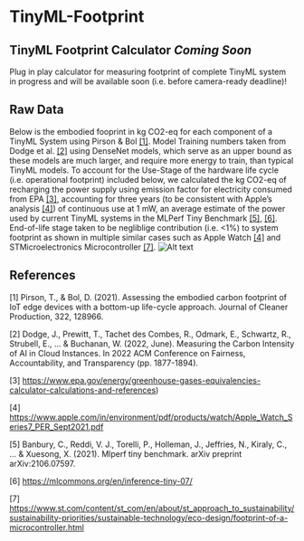# TinyML-Footprint

## TinyML Footprint Calculator *Coming Soon*
Plug in play calculator for measuring footprint of complete TinyML system in progress and will be available soon (i.e. before camera-ready deadline)!

## Raw Data 
Below is the embodied fooprint in kg CO2-eq for each component of a TinyML System using Pirson & Bol [[1]](#1). Model Training numbers taken from Dodge et al. [[2]](#2) using DenseNet models, which serve as an upper bound as these models are much larger, and require more energy to train, than typical TinyML models. To account for the Use-Stage of the hardware life cycle (i.e. operational footprint) included below, we calculated the kg CO2-eq of recharging the power supply  using emission factor for electricity consumed from EPA [[3]](#3), accounting for three years (to be consistent with Apple’s analysis [[4]](#4)) of continuous use at 1 mW, an average estimate of the power used by current TinyML systems in the MLPerf Tiny Benchmark [[5]](#5), [[6]](#6). End-of-life stage taken to be negliblige contribution (i.e. <1%) to system footprint as shown in multiple similar cases such as Apple Watch [[4]](#4) and STMicroelectronics Microcontroller [[7]](#7).
![Alt text](./TinyMLSystems_Footprint?raw=true "Title")

## References
<a id="1">[1]</a> 
Pirson, T., & Bol, D. (2021). Assessing the embodied carbon footprint of IoT edge devices with a bottom-up life-cycle approach. Journal of Cleaner Production, 322, 128966.

<a id="2">[2]</a> 
Dodge, J., Prewitt, T., Tachet des Combes, R., Odmark, E., Schwartz, R., Strubell, E., ... & Buchanan, W. (2022, June). Measuring the Carbon Intensity of AI in Cloud Instances. In 2022 ACM Conference on Fairness, Accountability, and Transparency (pp. 1877-1894).

<a id="3">[3]</a> 
https://www.epa.gov/energy/greenhouse-gases-equivalencies-calculator-calculations-and-references)

<a id="4">[4]</a> 
https://www.apple.com/in/environment/pdf/products/watch/Apple_Watch_Series7_PER_Sept2021.pdf

<a id="5">[5]</a> 
Banbury, C., Reddi, V. J., Torelli, P., Holleman, J., Jeffries, N., Kiraly, C., ... & Xuesong, X. (2021). Mlperf tiny benchmark. arXiv preprint arXiv:2106.07597.

<a id="6">[6]</a> 
https://mlcommons.org/en/inference-tiny-07/

<a id="7">[7]</a> 
https://www.st.com/content/st_com/en/about/st_approach_to_sustainability/sustainability-priorities/sustainable-technology/eco-design/footprint-of-a-microcontroller.html
